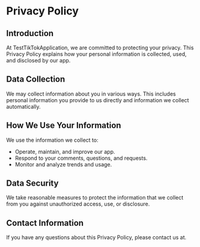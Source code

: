 # Privacy Policy

## Introduction
At TestTikTokApplication, we are committed to protecting your privacy. This Privacy Policy explains how your personal information is collected, used, and disclosed by our app.

## Data Collection
We may collect information about you in various ways. This includes personal information you provide to us directly and information we collect automatically.

## How We Use Your Information
We use the information we collect to:
- Operate, maintain, and improve our app.
- Respond to your comments, questions, and requests.
- Monitor and analyze trends and usage.

## Data Security
We take reasonable measures to protect the information that we collect from you against unauthorized access, use, or disclosure.

## Contact Information
If you have any questions about this Privacy Policy, please contact us at.

